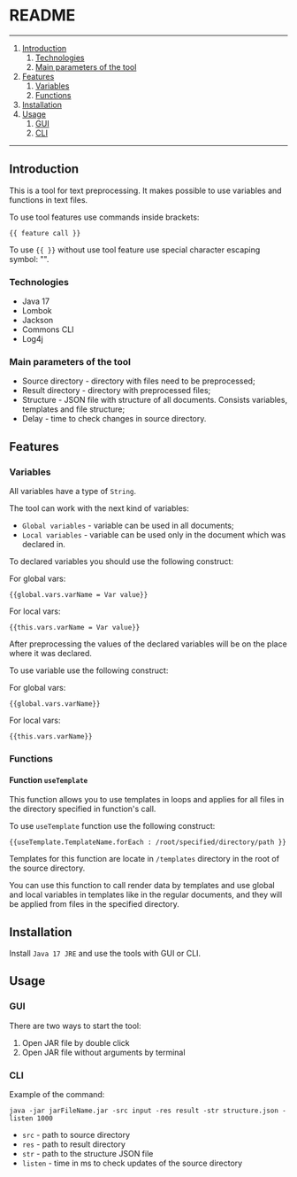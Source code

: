 # README

---
1. [Introduction](#introduction)
   1. [Technologies](#technologies)
   2. [Main parameters of the tool](#main-parameters-of-the-tool)
2. [Features](#features)
   1. [Variables](#variables)
   2. [Functions](#functions)
3. [Installation](#installation)
4. [Usage](#usage)
   1. [GUI](#gui)
   2. [CLI](#cli)

---

## Introduction

This is a tool for text preprocessing. It makes possible to use variables and functions in text files.

To use tool features use commands inside brackets:
``` 
{{ feature call }}
```

To use `{{ }}` without use tool feature use special character escaping symbol: "\".

### Technologies

* Java 17
* Lombok
* Jackson
* Commons CLI
* Log4j

### Main parameters of the tool

* Source directory - directory with files need to be preprocessed;
* Result directory - directory with preprocessed files;
* Structure - JSON file with structure of all documents. Consists variables, templates and file structure;
* Delay - time to check changes in source directory.

## Features

### Variables

All variables have a type of `String`.

The tool can work with the next kind of variables:

* `Global variables` - variable can be used in all documents;
* `Local variables` - variable can be used only in the document which was declared in.

To declared variables you should use the following construct:

For global vars:
```
{{global.vars.varName = Var value}}
 ```

For local vars:
```
{{this.vars.varName = Var value}}
```

After preprocessing the values of the declared variables will be on the place where it was declared.

To use variable use the following construct:

For global vars:
```
{{global.vars.varName}}
```

For local vars:
```
{{this.vars.varName}}
```


### Functions

#### Function `useTemplate` 

This function allows you to use templates in loops and applies for all files in the directory specified in function's call.

To use `useTemplate` function use the following construct:

```
{{useTemplate.TemplateName.forEach : /root/specified/directory/path }}
```

Templates for this function are locate in `/templates` directory in the root of the source directory.

You can use this function to call render data by templates and use global and local variables in templates like in the regular documents, and they will be applied from files in the specified directory.

## Installation

Install `Java 17 JRE` and use the tools with GUI or CLI.

## Usage

### GUI

There are two ways to start the tool:

1. Open JAR file by double click
2. Open JAR file without arguments by terminal


### CLI

Example of the command:

```
java -jar jarFileName.jar -src input -res result -str structure.json -listen 1000
```

* `src` - path to source directory
* `res` - path to result directory
* `str` - path to the structure JSON file
* `listen` - time in ms to check updates of the source directory



